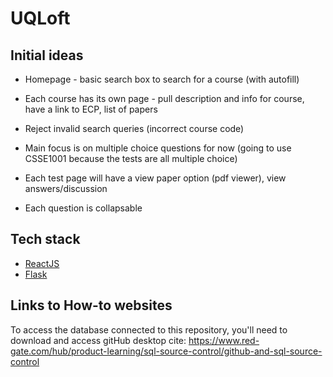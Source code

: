 # UQLoft

## Initial ideas
- Homepage - basic search box to search for a course (with autofill)
- Each course has its own page - pull description and info for course, have a link to ECP, list of papers
- Reject invalid search queries (incorrect course code)
- Main focus is on multiple choice questions for now (going to use CSSE1001 because the tests are all multiple choice)

- Each test page will have a view paper option (pdf viewer), view answers/discussion
- Each question is collapsable

## Tech stack
- [ReactJS](https://reactjs.org/)
- [Flask](https://flask.palletsprojects.com/en/2.0.x/)

## Links to How-to websites
To access the database connected to this repository, you'll need to download and access gitHub desktop cite:
https://www.red-gate.com/hub/product-learning/sql-source-control/github-and-sql-source-control
